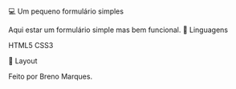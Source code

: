 💻 Um pequeno formulário simples

Aqui estar um formulário simple mas bem funcional.
🚀 Linguagens

HTML5
CSS3

🔖 Layout

Feito por Breno Marques.
